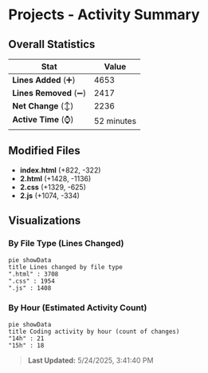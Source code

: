 # Projects - Activity Summary 

## Overall Statistics

| Stat                   | Value                                                             |
| ---------------------- | ----------------------------------------------------------------- |
| **Lines Added** (➕)   | 4653                                          |
| **Lines Removed** (➖) | 2417                                        |
| **Net Change** (↕)    | 2236                |
| **Active Time** (⌚)   | 52 minutes |


## Modified Files
- **index.html** (+822, -322)
- **2.html** (+1428, -1136)
- **2.css** (+1329, -625)
- **2.js** (+1074, -334)

## Visualizations

### By File Type (Lines Changed)

```mermaid
pie showData
title Lines changed by file type
".html" : 3708
".css" : 1954
".js" : 1408
```

### By Hour (Estimated Activity Count)

```mermaid
pie showData
title Coding activity by hour (count of changes)
"14h" : 21
"15h" : 18
```


> **Last Updated:** 5/24/2025, 3:41:40 PM
